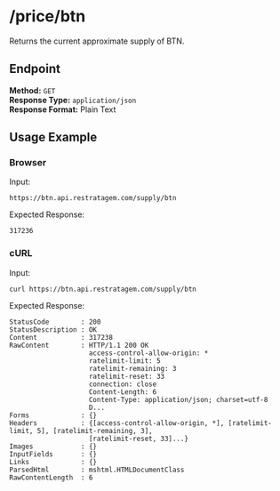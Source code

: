 # /price/btn

Returns the current approximate supply of BTN.

## Endpoint

**Method:** `GET`  
**Response Type:** `application/json`  
**Response Format:** Plain Text

## Usage Example

### Browser

Input:
```
https://btn.api.restratagem.com/supply/btn
```

Expected Response:

```
317236
```

### cURL

Input:
```
curl https://btn.api.restratagem.com/supply/btn
```

Expected Response:
```
StatusCode        : 200
StatusDescription : OK
Content           : 317238
RawContent        : HTTP/1.1 200 OK
                    access-control-allow-origin: *
                    ratelimit-limit: 5
                    ratelimit-remaining: 3
                    ratelimit-reset: 33
                    connection: close
                    Content-Length: 6
                    Content-Type: application/json; charset=utf-8
                    D...
Forms             : {}
Headers           : {[access-control-allow-origin, *], [ratelimit-limit, 5], [ratelimit-remaining, 3],
                    [ratelimit-reset, 33]...}
Images            : {}
InputFields       : {}
Links             : {}
ParsedHtml        : mshtml.HTMLDocumentClass
RawContentLength  : 6
```
